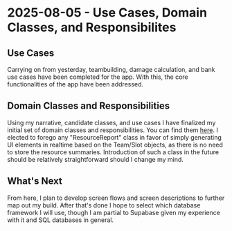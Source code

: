 # 2025-08-05 - Use Cases, Domain Classes, and Responsibilites

## Use Cases
Carrying on from yesterday, teambuilding, damage calculation, and bank use cases have been completed for the app. With this, the core functionalities of the app have been addressed.

## Domain Classes and Responsibilities
Using my narrative, candidate classes, and use cases I have finalized my initial set of domain classes and responsibilities. You can find them [here](../ood_process/classes-and-responsibilities.md). I elected to forego any "ResourceReport" class in favor of simply generating UI elements in realtime based on the Team/Slot objects, as there is no need to store the resource summaries. Introduction of such a class in the future should be relatively straightforward should I change my mind.

## What's Next
From here, I plan to develop screen flows and screen descriptions to further map out my build. After that's done I hope to select which database framework I will use, though I am partial to Supabase given my experience with it and SQL databases in general.